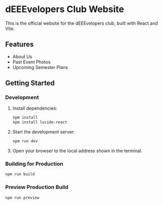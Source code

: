 # dEEEvelopers Club Website

This is the official website for the dEEEvelopers club, built with React and Vite.

## Features
- About Us
- Past Event Photos
- Upcoming Semester Plans

## Getting Started

### Development
1. Install dependencies:
   ```powershell
   npm install
   npm install lucide-react
   ```
2. Start the development server:
   ```powershell
   npm run dev
   ```
3. Open your browser to the local address shown in the terminal.

### Building for Production
```powershell
npm run build
```

### Preview Production Build
```powershell
npm run preview
```

